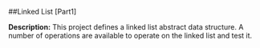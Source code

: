 ##Linked List [Part1]

__Description:__ This project defines a linked list abstract data structure. A number of operations are available to operate on the linked list and test it.
